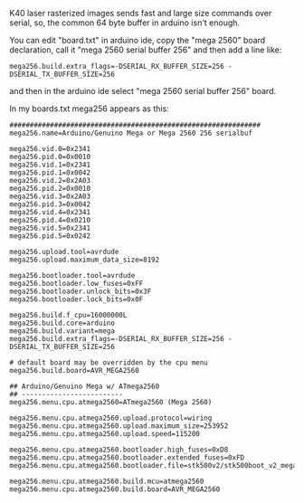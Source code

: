 K40 laser rasterized images sends fast and large size commands over serial,
so, the common 64 byte buffer in arduino isn't enough.

You can edit "board.txt" in arduino ide, copy the "mega 2560" board declaration, call it 
"mega 2560 serial buffer 256" and then add a line like:

```
mega256.build.extra_flags=-DSERIAL_RX_BUFFER_SIZE=256 -DSERIAL_TX_BUFFER_SIZE=256
```

and then in the arduino ide select "mega 2560 serial buffer 256" board.


In my boards.txt mega256 appears as this:

```
##############################################################
mega256.name=Arduino/Genuino Mega or Mega 2560 256 serialbuf

mega256.vid.0=0x2341
mega256.pid.0=0x0010
mega256.vid.1=0x2341
mega256.pid.1=0x0042
mega256.vid.2=0x2A03
mega256.pid.2=0x0010
mega256.vid.3=0x2A03
mega256.pid.3=0x0042
mega256.vid.4=0x2341
mega256.pid.4=0x0210
mega256.vid.5=0x2341
mega256.pid.5=0x0242

mega256.upload.tool=avrdude
mega256.upload.maximum_data_size=8192

mega256.bootloader.tool=avrdude
mega256.bootloader.low_fuses=0xFF
mega256.bootloader.unlock_bits=0x3F
mega256.bootloader.lock_bits=0x0F

mega256.build.f_cpu=16000000L
mega256.build.core=arduino
mega256.build.variant=mega
mega256.build.extra_flags=-DSERIAL_RX_BUFFER_SIZE=256 -DSERIAL_TX_BUFFER_SIZE=256

# default board may be overridden by the cpu menu
mega256.build.board=AVR_MEGA2560

## Arduino/Genuino Mega w/ ATmega2560
## -------------------------
mega256.menu.cpu.atmega2560=ATmega2560 (Mega 2560)

mega256.menu.cpu.atmega2560.upload.protocol=wiring
mega256.menu.cpu.atmega2560.upload.maximum_size=253952
mega256.menu.cpu.atmega2560.upload.speed=115200

mega256.menu.cpu.atmega2560.bootloader.high_fuses=0xD8
mega256.menu.cpu.atmega2560.bootloader.extended_fuses=0xFD
mega256.menu.cpu.atmega2560.bootloader.file=stk500v2/stk500boot_v2_mega2560.hex

mega256.menu.cpu.atmega2560.build.mcu=atmega2560
mega256.menu.cpu.atmega2560.build.board=AVR_MEGA2560
```
